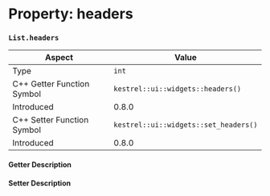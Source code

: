 
# Property: headers
### `List.headers`

| Aspect | Value |
| --- | --- |
| Type | `int` |
| C++ Getter Function Symbol | `kestrel::ui::widgets::headers()` |
| Introduced | 0.8.0 |
| C++ Setter Function Symbol | `kestrel::ui::widgets::set_headers()` |
| Introduced | 0.8.0 |

#### Getter Description

#### Setter Description

